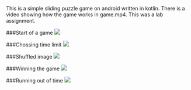 This is a simple sliding puzzle game on android written in kotlin. There is a video showing how the game works in game.mp4. This was a lab assignment.

###Start of a game
![](img/start.png)

###Chossing time limit
![](img/difficulty.png)

###Shuffled image
![](img/shuffledimage.png)

###Winning the game
![](img/win.png)

###Running out of time
![](img/runoutoftime.png)
